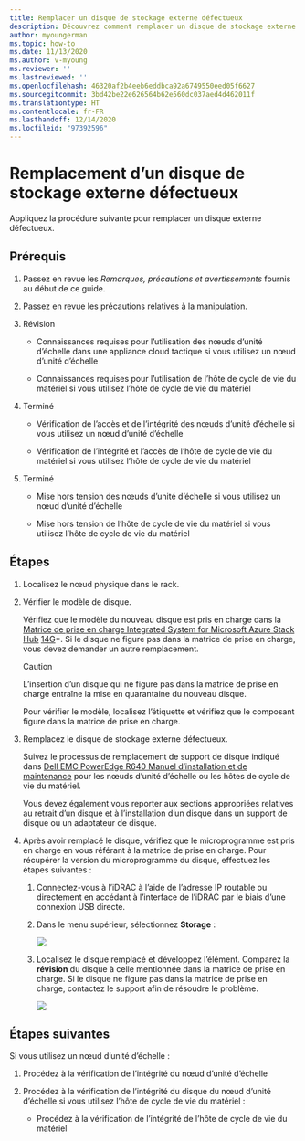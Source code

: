 ```yaml
---
title: Remplacer un disque de stockage externe défectueux
description: Découvrez comment remplacer un disque de stockage externe défectueux.
author: myoungerman
ms.topic: how-to
ms.date: 11/13/2020
ms.author: v-myoung
ms.reviewer: ''
ms.lastreviewed: ''
ms.openlocfilehash: 46320af2b4eeb6eddbca92a6749550eed05f6627
ms.sourcegitcommit: 3bd42be22e626564b62e560dc037aed4d462011f
ms.translationtype: HT
ms.contentlocale: fr-FR
ms.lasthandoff: 12/14/2020
ms.locfileid: "97392596"
---
```

# <a name="replacing-a-failed-external-storage-disk"></a>Remplacement d’un disque de stockage externe défectueux

Appliquez la procédure suivante pour remplacer un disque externe défectueux.

## <a name="prerequisites"></a>Prérequis

1.  Passez en revue les *Remarques, précautions et avertissements* fournis au début de ce guide.

2.  Passez en revue les précautions relatives à la manipulation.

3.  Révision

    -   Connaissances requises pour l’utilisation des nœuds d’unité d’échelle dans une appliance cloud tactique si vous utilisez un nœud d’unité d’échelle

    -   Connaissances requises pour l’utilisation de l’hôte de cycle de vie du matériel si vous utilisez l’hôte de cycle de vie du matériel

4.  Terminé

    -   Vérification de l’accès et de l’intégrité des nœuds d’unité d’échelle si vous utilisez un nœud d’unité d’échelle

    -   Vérification de l’intégrité et l’accès de l’hôte de cycle de vie du matériel si vous utilisez l’hôte de cycle de vie du matériel

5.  Terminé

    -   Mise hors tension des nœuds d’unité d’échelle si vous utilisez un nœud d’unité d’échelle

    -   Mise hors tension de l’hôte de cycle de vie du matériel si vous utilisez l’hôte de cycle de vie du matériel

## <a name="steps"></a>Étapes

1.  Localisez le nœud physique dans le rack.

2.  Vérifier le modèle de disque.

    Vérifiez que le modèle du nouveau disque est pris en charge dans la [Matrice de prise en charge Integrated System for Microsoft Azure Stack Hub](https://www.dell.com/support/home/product-support/product/cloud-for-microsoft-azure-stack14g/docs#q%3Dsupport%20matrix%26sort%3Ddate%20descending%26f%3Alang%3D%5Ben%5D)
    [14G](https://www.dell.com/support/home/product-support/product/cloud-for-microsoft-azure-stack14g/docs#q%3Dsupport%20matrix%26sort%3Ddate%20descending%26f%3Alang%3D%5Ben%5D)*.
    Si le disque ne figure pas dans la matrice de prise en charge, vous devez demander un autre remplacement.
    
    > [!CAUTION]
    > L’insertion d’un disque qui ne figure pas dans la matrice de prise en charge entraîne la mise en quarantaine du nouveau disque.
        
    Pour vérifier le modèle, localisez l’étiquette et vérifiez que le composant figure dans la matrice de prise en charge.
    
3.  Remplacez le disque de stockage externe défectueux.

    Suivez le processus de remplacement de support de disque indiqué dans [Dell EMC PowerEdge R640 Manuel d’installation et de maintenance](https://www.dell.com/support/manuals/us/en/04/poweredge-r640/per640_ism_pub/dell-emc-poweredge-r640-overview?guid=guid-f39be9ba-158c-45e3-b8b1-f07bb750d6d4) pour les nœuds d’unité d’échelle ou les hôtes de cycle de vie du matériel.
    
    Vous devez également vous reporter aux sections appropriées relatives au retrait d’un disque et à l’installation d’un disque dans un support de disque ou un adaptateur de disque.
    
4.  Après avoir remplacé le disque, vérifiez que le microprogramme est pris en charge en vous référant à la matrice de prise en charge. Pour récupérer la version du microprogramme du disque, effectuez les étapes suivantes :

    1.  Connectez-vous à l’iDRAC à l’aide de l’adresse IP routable ou directement en accédant à l’interface de l’iDRAC par le biais d’une connexion USB directe.

    1.  Dans le menu supérieur, sélectionnez **Storage** :

        ![](media/image-30.png)
    
    1.  Localisez le disque remplacé et développez l’élément. Comparez la **révision** du disque à celle mentionnée dans la matrice de prise en charge. Si le disque ne figure pas dans la matrice de prise en charge, contactez le support afin de résoudre le problème.

        ![](media/image-31.png)
        
## <a name="next-steps"></a>Étapes suivantes

Si vous utilisez un nœud d’unité d’échelle :

1.  Procédez à la vérification de l’intégrité du nœud d’unité d’échelle

2.  Procédez à la vérification de l’intégrité du disque du nœud d’unité d’échelle si vous utilisez l’hôte de cycle de vie du matériel :

    -   Procédez à la vérification de l’intégrité de l’hôte de cycle de vie du matériel
    
